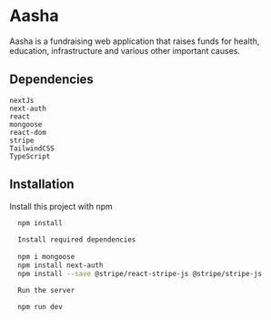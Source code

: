 
# Aasha

Aasha is a fundraising web application that raises funds for health, education, infrastructure and various other important causes.



## Dependencies

 
 
    
    
    nextJs
    next-auth
    react
    mongoose
    react-dom
    stripe
    TailwindCSS
    TypeScript
## Installation

Install this project with npm

```bash
  npm install 
  
  Install required dependencies
  
  npm i mongoose
  npm install next-auth
  npm install --save @stripe/react-stripe-js @stripe/stripe-js

  Run the server

  npm run dev
```
    
